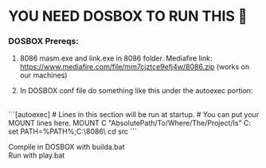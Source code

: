 # YOU NEED DOSBOX TO RUN THIS 🎈

### DOSBOX Prereqs: 
1. 8086 masm.exe and link.exe in 8086 folder. Mediafire link: https://www.mediafire.com/file/mm7cjztce9efj4w/8086.zip (works on our machines) 


2. In DOSBOX conf file do something like this under the autoexec portion:
<br>
```[autoexec]
   # Lines in this section will be run at startup.
   # You can put your MOUNT lines here.
   MOUNT C "AbsolutePath/To/Where/The/Project/Is"
   C:
   set PATH=%PATH%;C:\8086\
   cd src
```
<br>


Compile in DOSBOX with builda.bat <br>
Run with play.bat
